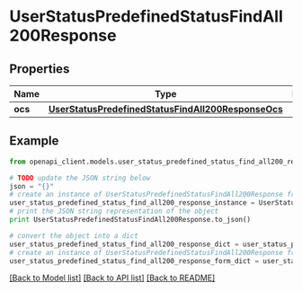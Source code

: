 # UserStatusPredefinedStatusFindAll200Response


## Properties
Name | Type | Description | Notes
------------ | ------------- | ------------- | -------------
**ocs** | [**UserStatusPredefinedStatusFindAll200ResponseOcs**](UserStatusPredefinedStatusFindAll200ResponseOcs.md) |  | 

## Example

```python
from openapi_client.models.user_status_predefined_status_find_all200_response import UserStatusPredefinedStatusFindAll200Response

# TODO update the JSON string below
json = "{}"
# create an instance of UserStatusPredefinedStatusFindAll200Response from a JSON string
user_status_predefined_status_find_all200_response_instance = UserStatusPredefinedStatusFindAll200Response.from_json(json)
# print the JSON string representation of the object
print UserStatusPredefinedStatusFindAll200Response.to_json()

# convert the object into a dict
user_status_predefined_status_find_all200_response_dict = user_status_predefined_status_find_all200_response_instance.to_dict()
# create an instance of UserStatusPredefinedStatusFindAll200Response from a dict
user_status_predefined_status_find_all200_response_form_dict = user_status_predefined_status_find_all200_response.from_dict(user_status_predefined_status_find_all200_response_dict)
```
[[Back to Model list]](../README.md#documentation-for-models) [[Back to API list]](../README.md#documentation-for-api-endpoints) [[Back to README]](../README.md)


